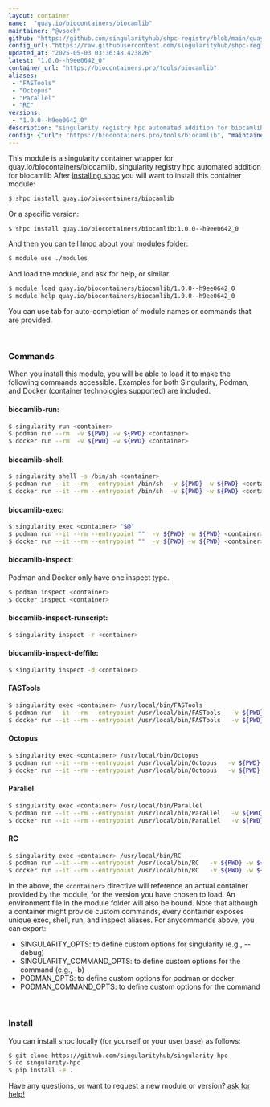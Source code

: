 ```yaml
---
layout: container
name:  "quay.io/biocontainers/biocamlib"
maintainer: "@vsoch"
github: "https://github.com/singularityhub/shpc-registry/blob/main/quay.io/biocontainers/biocamlib/container.yaml"
config_url: "https://raw.githubusercontent.com/singularityhub/shpc-registry/main/quay.io/biocontainers/biocamlib/container.yaml"
updated_at: "2025-05-03 03:36:48.423826"
latest: "1.0.0--h9ee0642_0"
container_url: "https://biocontainers.pro/tools/biocamlib"
aliases:
 - "FASTools"
 - "Octopus"
 - "Parallel"
 - "RC"
versions:
 - "1.0.0--h9ee0642_0"
description: "singularity registry hpc automated addition for biocamlib"
config: {"url": "https://biocontainers.pro/tools/biocamlib", "maintainer": "@vsoch", "description": "singularity registry hpc automated addition for biocamlib", "latest": {"1.0.0--h9ee0642_0": "sha256:aa5f1ed2f11a681edd0a3c958a5c6cf2ffd6df9e35ee4c063be0d00885a17ade"}, "tags": {"1.0.0--h9ee0642_0": "sha256:aa5f1ed2f11a681edd0a3c958a5c6cf2ffd6df9e35ee4c063be0d00885a17ade"}, "docker": "quay.io/biocontainers/biocamlib", "aliases": {"FASTools": "/usr/local/bin/FASTools", "Octopus": "/usr/local/bin/Octopus", "Parallel": "/usr/local/bin/Parallel", "RC": "/usr/local/bin/RC"}}
---
```


This module is a singularity container wrapper for quay.io/biocontainers/biocamlib.
singularity registry hpc automated addition for biocamlib
After [installing shpc](#install) you will want to install this container module:


```bash
$ shpc install quay.io/biocontainers/biocamlib
```

Or a specific version:

```bash
$ shpc install quay.io/biocontainers/biocamlib:1.0.0--h9ee0642_0
```

And then you can tell lmod about your modules folder:

```bash
$ module use ./modules
```

And load the module, and ask for help, or similar.

```bash
$ module load quay.io/biocontainers/biocamlib/1.0.0--h9ee0642_0
$ module help quay.io/biocontainers/biocamlib/1.0.0--h9ee0642_0
```

You can use tab for auto-completion of module names or commands that are provided.

<br>

### Commands

When you install this module, you will be able to load it to make the following commands accessible.
Examples for both Singularity, Podman, and Docker (container technologies supported) are included.

#### biocamlib-run:

```bash
$ singularity run <container>
$ podman run --rm  -v ${PWD} -w ${PWD} <container>
$ docker run --rm  -v ${PWD} -w ${PWD} <container>
```

#### biocamlib-shell:

```bash
$ singularity shell -s /bin/sh <container>
$ podman run --it --rm --entrypoint /bin/sh  -v ${PWD} -w ${PWD} <container>
$ docker run --it --rm --entrypoint /bin/sh  -v ${PWD} -w ${PWD} <container>
```

#### biocamlib-exec:

```bash
$ singularity exec <container> "$@"
$ podman run --it --rm --entrypoint ""  -v ${PWD} -w ${PWD} <container> "$@"
$ docker run --it --rm --entrypoint ""  -v ${PWD} -w ${PWD} <container> "$@"
```

#### biocamlib-inspect:

Podman and Docker only have one inspect type.

```bash
$ podman inspect <container>
$ docker inspect <container>
```

#### biocamlib-inspect-runscript:

```bash
$ singularity inspect -r <container>
```

#### biocamlib-inspect-deffile:

```bash
$ singularity inspect -d <container>
```


#### FASTools

```bash
$ singularity exec <container> /usr/local/bin/FASTools
$ podman run --it --rm --entrypoint /usr/local/bin/FASTools   -v ${PWD} -w ${PWD} <container> -c " $@"
$ docker run --it --rm --entrypoint /usr/local/bin/FASTools   -v ${PWD} -w ${PWD} <container> -c " $@"
```


#### Octopus

```bash
$ singularity exec <container> /usr/local/bin/Octopus
$ podman run --it --rm --entrypoint /usr/local/bin/Octopus   -v ${PWD} -w ${PWD} <container> -c " $@"
$ docker run --it --rm --entrypoint /usr/local/bin/Octopus   -v ${PWD} -w ${PWD} <container> -c " $@"
```


#### Parallel

```bash
$ singularity exec <container> /usr/local/bin/Parallel
$ podman run --it --rm --entrypoint /usr/local/bin/Parallel   -v ${PWD} -w ${PWD} <container> -c " $@"
$ docker run --it --rm --entrypoint /usr/local/bin/Parallel   -v ${PWD} -w ${PWD} <container> -c " $@"
```


#### RC

```bash
$ singularity exec <container> /usr/local/bin/RC
$ podman run --it --rm --entrypoint /usr/local/bin/RC   -v ${PWD} -w ${PWD} <container> -c " $@"
$ docker run --it --rm --entrypoint /usr/local/bin/RC   -v ${PWD} -w ${PWD} <container> -c " $@"
```



In the above, the `<container>` directive will reference an actual container provided
by the module, for the version you have chosen to load. An environment file in the
module folder will also be bound. Note that although a container
might provide custom commands, every container exposes unique exec, shell, run, and
inspect aliases. For anycommands above, you can export:

 - SINGULARITY_OPTS: to define custom options for singularity (e.g., --debug)
 - SINGULARITY_COMMAND_OPTS: to define custom options for the command (e.g., -b)
 - PODMAN_OPTS: to define custom options for podman or docker
 - PODMAN_COMMAND_OPTS: to define custom options for the command

<br>

### Install

You can install shpc locally (for yourself or your user base) as follows:

```bash
$ git clone https://github.com/singularityhub/singularity-hpc
$ cd singularity-hpc
$ pip install -e .
```

Have any questions, or want to request a new module or version? [ask for help!](https://github.com/singularityhub/singularity-hpc/issues)